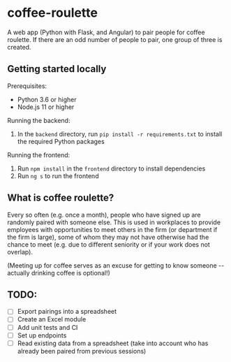 # coffee-roulette

A web app (Python with Flask, and Angular) to pair people for coffee roulette. If there are an odd number of people to pair, one group of three is created.

## Getting started locally

Prerequisites: 
- Python 3.6 or higher
- Node.js 11 or higher
  
Running the backend:
1. In the `backend` directory, run `pip install -r requirements.txt` to install the required Python packages

Running the frontend:
1. Run `npm install` in the `frontend` directory to install dependencies
2. Run `ng s` to run the frontend

## What is coffee roulette?

Every so often (e.g. once a month), people who have signed up are randomly paired with someone else. This is used in workplaces to provide employees with opportunities
to meet others in the firm (or department if the firm is large), some of whom they may not have otherwise had the chance to meet (e.g. due to different seniority 
or if your work does not overlap). 

(Meeting up for coffee serves as an excuse for getting to know someone -- actually drinking coffee is optional!)

## TODO:

- [ ] Export pairings into a spreadsheet
- [ ] Create an Excel module
- [ ] Add unit tests and CI
- [ ] Set up endpoints
- [ ] Read existing data from a spreadsheet (take into account who has already been paired from previous sessions)
